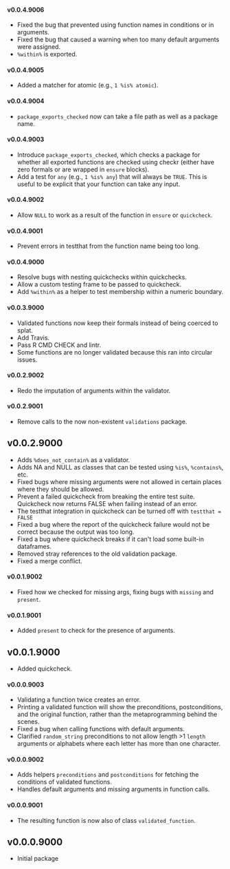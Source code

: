 #### v0.0.4.9006

* Fixed the bug that prevented using function names in conditions or in arguments.
* Fixed the bug that caused a warning when too many default arguments were assigned.
* `%within%` is exported.

#### v0.0.4.9005

* Added a matcher for atomic (e.g., `1 %is% atomic`).

#### v0.0.4.9004

* `package_exports_checked` now can take a file path as well as a package name.

#### v0.0.4.9003

* Introduce `package_exports_checked`, which checks a package for whether all exported functions are checked using checkr (either have zero formals or are wrapped in `ensure` blocks).
* Add a test for `any` (e.g., `1 %is% any`) that will always be `TRUE`. This is useful to be explicit that your function can take any input.

#### v0.0.4.9002

* Allow `NULL` to work as a result of the function in `ensure` or `quickcheck`.

#### v0.0.4.9001

* Prevent errors in testthat from the function name being too long.

#### v0.0.4.9000

* Resolve bugs with nesting quickchecks within quickchecks.
* Allow a custom testing frame to be passed to quickcheck.
* Add `%within%` as a helper to test membership within a numeric boundary.

#### v0.0.3.9000

* Validated functions now keep their formals instead of being coerced to splat.
* Add Travis.
* Pass R CMD CHECK and lintr.
* Some functions are no longer validated because this ran into circular issues.

#### v0.0.2.9002

* Redo the imputation of arguments within the validator.

#### v0.0.2.9001

* Remove calls to the now non-existent `validations` package.

## v0.0.2.9000

* Adds `%does_not_contain%` as a validator.
* Adds NA and NULL as classes that can be tested using `%is%`, `%contains%`, etc.
* Fixed bugs where missing arguments were not allowed in certain places where they should be allowed.
* Prevent a failed quickcheck from breaking the entire test suite. Quickcheck now returns FALSE when failing instead of an error.
* The testthat integration in quickcheck can be turned off with `testthat = FALSE`
* Fixed a bug where the report of the quickcheck failure would not be correct because the output was too long.
* Fixed a bug where quickcheck breaks if it can't load some built-in dataframes.
* Removed stray references to the old validation package.
* Fixed a merge conflict.


#### v0.0.1.9002

* Fixed how we checked for missing args, fixing bugs with `missing` and `present`.

#### v0.0.1.9001

* Added `present` to check for the presence of arguments.

## v0.0.1.9000

* Added quickcheck.


#### v0.0.0.9003

* Validating a function twice creates an error.
* Printing a validated function will show the preconditions, postconditions, and the original function, rather than the metaprogramming behind the scenes.
* Fixed a bug when calling functions with default arguments.
* Clarified `random_string` preconditions to not allow length >1 `length` arguments or alphabets where each letter has more than one character.

#### v0.0.0.9002

* Adds helpers `preconditions` and `postconditions` for fetching the conditions of validated functions.
* Handles default arguments and missing arguments in function calls.

#### v0.0.0.9001

* The resulting function is now also of class `validated_function`.

## v0.0.0.9000

* Initial package
